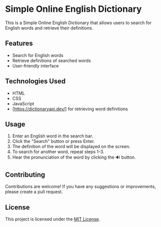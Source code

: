 # Simple Online English Dictionary

This is a Simple Online English Dictionary that allows users to search for English words and retrieve their definitions.

## Features

- Search for English words
- Retrieve definitions of searched words
- User-friendly interface

## Technologies Used

- HTML
- CSS
- JavaScript
- [https://dictionaryapi.dev/] for retrieving word definitions

## Usage

1. Enter an English word in the search bar.
2. Click the "Search" button or press Enter.
3. The definition of the word will be displayed on the screen.
4. To search for another word, repeat steps 1-3.
5. Hear the pronunciation of the word by clicking the 🔊 button.

## Contributing

Contributions are welcome! If you have any suggestions or improvements, please create a pull request.

## License

This project is licensed under the [MIT License](LICENSE).
